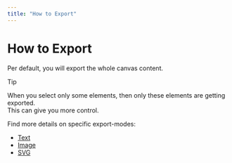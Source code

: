 ```yaml
---
title: "How to Export"
---
```


<script setup>
</script>
<style scoped>
.lucide {
    display: inline-block;
}
</style>

# How to Export

Per default, you will export the whole canvas content.

> [!TIP]
> When you select only some elements, then only these elements are getting exported. <br>
> This can give you more control.

Find more details on specific export-modes:

- [<LucideType/> Text](/docs/export/text)
- [<LucideImage/> Image](./docs/export/image)
- [<LucideTangent/> SVG](/docs/export/svg)
